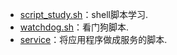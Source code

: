 * [script_study.sh](https://github.com/Tianer1123/c_tools/blob/master/scripts/script_study.sh)：shell脚本学习.
* [watchdog.sh](https://github.com/Tianer1123/c_tools/blob/master/scripts/watchdog.sh)：看门狗脚本.
* [service](https://github.com/Tianer1123/c_tools/blob/master/scripts/service)：将应用程序做成服务的脚本.
